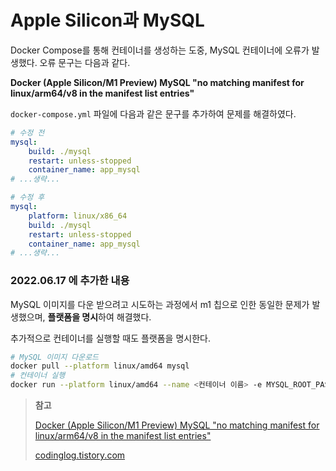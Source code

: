# Apple Silicon과 MySQL

Docker Compose를 통해 컨테이너를 생성하는 도중, MySQL 컨테이너에 오류가 발생했다.
오류 문구는 다음과 같다.

**Docker (Apple Silicon/M1 Preview) MySQL "no matching manifest for linux/arm64/v8 in the manifest list entries"**

`docker-compose.yml` 파일에 다음과 같은 문구를 추가하여 문제를 해결하였다.

```yaml
# 수정 전
mysql:
    build: ./mysql
    restart: unless-stopped
    container_name: app_mysql
# ...생략...

# 수정 후
mysql:
    platform: linux/x86_64
    build: ./mysql
    restart: unless-stopped
    container_name: app_mysql
# ...생략...
```

### 2022.06.17 에 추가한 내용

MySQL 이미지를 다운 받으려고 시도하는 과정에서 m1 칩으로 인한 동일한 문제가 발생했으며, **플랫폼을 명시**하여 해결했다.

추가적으로 컨테이너를 실행할 때도 플랫폼을 명시한다.

```bash
# MySQL 이미지 다운로드
docker pull --platform linux/amd64 mysql
# 컨테이너 실행
docker run --platform linux/amd64 --name <컨테이너 이름> -e MYSQL_ROOT_PASSWORD=<비밀번호> -d mysql
```

> **참고**
>
> [Docker (Apple Silicon/M1 Preview) MySQL "no matching manifest for linux/arm64/v8 in the manifest list entries"](https://stackoverflow.com/questions/65456814/docker-apple-silicon-m1-preview-mysql-no-matching-manifest-for-linux-arm64-v8)
>
> [codinglog.tistory.com](https://codinglog.tistory.com/198?category=1042573)
